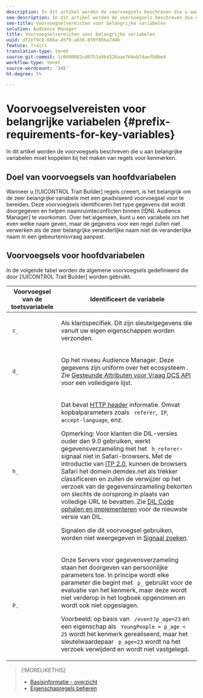 ```yaml
---
description: In dit artikel worden de voorvoegsels beschreven die u aan belangrijke variabelen moet koppelen bij het maken van regels voor kenmerken.
seo-description: In dit artikel worden de voorvoegsels beschreven die u aan belangrijke variabelen moet koppelen bij het maken van regels voor kenmerken.
seo-title: Voorvoegselvereisten voor belangrijke variabelen
solution: Audience Manager
title: Voorvoegselvereisten voor belangrijke variabelen
uuid: df2ef9c8-606a-45f9-a836-859f856a7d4b
feature: Traits
translation-type: tm+mt
source-git-commit: 1c0d40082cd0753a9b4326aae764eb74aefb8be4
workflow-type: tm+mt
source-wordcount: '345'
ht-degree: 5%

---
```



# Voorvoegselvereisten voor belangrijke variabelen {#prefix-requirements-for-key-variables}

In dit artikel worden de voorvoegsels beschreven die u aan belangrijke variabelen moet koppelen bij het maken van regels voor kenmerken.

<!-- r_tb_variable_prefixes.xml -->

## Doel van voorvoegsels van hoofdvariabelen

Wanneer u [!UICONTROL Trait Builder] regels creeert, is het belangrijk om de zeer belangrijke variabele met een geadviseerd voorvoegsel voor te bereiden. Deze voorvoegsels identificeren het type gegevens dat wordt doorgegeven en helpen naamruimteconflicten binnen [!DNL Audience Manager] te voorkomen. Over het algemeen, kunt u een variabele om het even welke naam geven, maar de gegevens voor een regel zullen niet verwerken als de zeer belangrijke veranderlijke naam niet de veranderlijke naam in een gebeurtenisvraag aanpast.

## Voorvoegsels voor hoofdvariabelen

In de volgende tabel worden de algemene voorvoegsels gedefinieerd die door [!UICONTROL Trait Builder] worden gebruikt.

<table id="table_CFEFA1DBDF904736B6EA2640B7AD26E5"> 
 <thead> 
  <tr> 
   <th colname="col1" class="entry"> Voorvoegsel van de toetsvariabele </th> 
   <th colname="col2" class="entry"> Identificeert de variabele </th> 
  </tr>
 </thead>
 <tbody> 
  <tr> 
   <td colname="col1"><code> c_</code> </td> 
   <td colname="col2"> <p>Als klantspecifiek. Dit zijn sleutelgegevens die vanuit uw eigen eigenschappen worden verzonden. </p> </td> 
  </tr> 
  <tr> 
   <td colname="col1"><code> d_</code> </td> 
   <td colname="col2"> <p>Op het niveau <span class="keyword"> Audience Manager</span>. Deze gegevens zijn uniform over het <span class="keyword"> ecosysteem </span>. Zie <a href="../../api/dcs-intro/dcs-api-reference/dcs-keys.md"> Gesteunde Attributen voor Vraag DCS API</a> voor een volledigere lijst.</p> </td> 
  </tr>
  <tr> 
   <td colname="col1"><code> h_</code> </td> 
   <td colname="col2"> <p>Dat bevat <a href="https://en.wikipedia.org/wiki/List_of_HTTP_header_fields" scope="external" format="html"> HTTP header</a> informatie. Omvat kopbalparameters zoals <code> referer</code>,<code> IP</code>, <code> accept-language</code>, enz. </p> <p> <p>Opmerking: Voor klanten die DIL-versies ouder dan 9.0 gebruiken, werkt gegevensverzameling met het <code> h_referer</code>-signaal niet in Safari-browsers. Met de introductie van <a href="https://webkit.org/blog/8311/intelligent-tracking-prevention-2-0/" format="https" scope="external"> ITP 2.0</a>, kunnen de browsers Safari het domein demdex.net als trekker classificeren en zullen de verwijzer op het verzoek van de gegevensinzameling bekorten om slechts de oorsprong in plaats van volledige URL te bevatten. Zie <a href="../../dil/dil-overview.md#get-implement-dil-code">DIL Code ophalen en implementeren</a> voor de nieuwste versie van DIL.<p>Signalen die dit voorvoegsel gebruiken, worden niet weergegeven in <a href="../data-explorer/data-explorer-signals-search/data-explorer-signals-search.md">Signaal zoeken</a>.</p></p> </p> </td> 
  </tr> 
  <tr> 
   <td colname="col1"><code> p_</code> </td> 
   <td colname="col2"> <p>Onze <span class="wintitle"> Servers voor gegevensverzameling</span> staan het doorgeven van persoonlijke parameters toe. In principe wordt elke parameter die begint met <code> p_</code> gebruikt voor de evaluatie van het kenmerk, maar deze wordt niet verderop in het logboek opgenomen en wordt ook niet opgeslagen. </p> <p>Voorbeeld: op basis van <code> /event?p_age=23</code> en een eigenschap als <code> YoungPeople = p_age &lt; 25</code> wordt het kenmerk gerealiseerd, maar het sleutelwaardepaar <code> p_age=23</code> wordt na het verzoek verwijderd en wordt niet vastgelegd. </p> </td> 
  </tr> 
 </tbody> 
</table>

>[!MORELIKETHIS]
>
>* [Basisinformatie - overzicht](../../features/traits/create-onboarded-rule-based-traits.md)
>* [Eigenschapregels beheren](../../features/traits/manage-trait-rules.md#managing-trait-rules)

